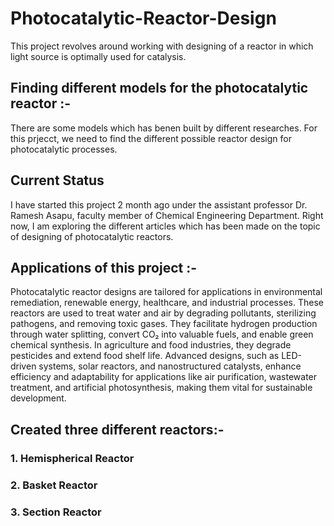 # Photocatalytic-Reactor-Design
This project revolves around working with designing of a reactor in which light source is optimally used for catalysis.

## Finding different models for the photocatalytic reactor :- 
There are some models which has benen built by different researches.
For this prjecct, we need to find the different possible reactor design for photocatalytic processes.

## Current Status 
I have started this project 2 month ago under the assistant professor Dr. Ramesh Asapu, faculty member of Chemical Engineering Department. Right now, I am exploring the different articles which has been made on the topic of designing of photocatalytic reactors.

## Applications of this project :- 
Photocatalytic reactor designs are tailored for applications in environmental remediation, renewable energy, healthcare, and industrial processes. These reactors are used to treat water and air by degrading pollutants, sterilizing pathogens, and removing toxic gases. They facilitate hydrogen production through water splitting, convert CO₂ into valuable fuels, and enable green chemical synthesis. In agriculture and food industries, they degrade pesticides and extend food shelf life. Advanced designs, such as LED-driven systems, solar reactors, and nanostructured catalysts, enhance efficiency and adaptability for applications like air purification, wastewater treatment, and artificial photosynthesis, making them vital for sustainable development.

## Created three different reactors:-

### 1. Hemispherical Reactor
### 2. Basket Reactor
### 3. Section Reactor

